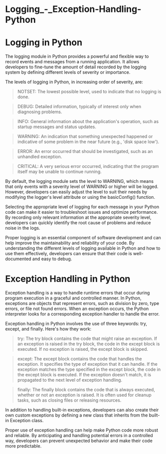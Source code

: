 # Logging_-_Exception-Handling-Python

# Logging in Python

The logging module in Python provides a powerful and flexible way to record events and messages from a running application. It allows developers to fine-tune the amount of detail recorded by the logging system by defining different levels of severity or importance.

The levels of logging in Python, in increasing order of severity, are:

> NOTSET: The lowest possible level, used to indicate that no logging is done.

> DEBUG: Detailed information, typically of interest only when diagnosing problems.

> INFO: General information about the application's operation, such as startup messages and status updates.

> WARNING: An indication that something unexpected happened or indicative of some problem in the near future (e.g., 'disk space low').

> ERROR: An error occurred that should be investigated, such as an unhandled exception.

> CRITICAL: A very serious error occurred, indicating that the program itself may be unable to continue running.

By default, the logging module sets the level to WARNING, which means that only events with a severity level of WARNING or higher will be logged. However, developers can easily adjust the level to suit their needs by modifying the logger's level attribute or using the basicConfig() function.

Selecting the appropriate level of logging for each message in your Python code can make it easier to troubleshoot issues and optimize performance. By recording only relevant information at the appropriate severity level, developers can quickly identify the root cause of problems and reduce noise in the logs.

Proper logging is an essential component of software development and can help improve the maintainability and reliability of your code. By understanding the different levels of logging available in Python and how to use them effectively, developers can ensure that their code is well-documented and easy to debug.

# Exception Handling in Python

Exception handling is a way to handle runtime errors that occur during program execution in a graceful and controlled manner. In Python, exceptions are objects that represent errors, such as division by zero, type errors, or file not found errors. When an exception occurs, the Python interpreter looks for a corresponding exception handler to handle the error.

Exception handling in Python involves the use of three keywords: try, except, and finally. Here's how they work:

> try: The try block contains the code that might raise an exception. If an exception is raised in the try block, the code in the except block is executed. If no exception is raised, the except block is skipped.

> except: The except block contains the code that handles the exception. It specifies the type of exception that it can handle. If the exception matches the type specified in the except block, the code in the except block is executed. If the exception doesn't match, it is propagated to the next level of exception handling.

> finally: The finally block contains the code that is always executed, whether or not an exception is raised. It is often used for cleanup tasks, such as closing files or releasing resources.

In addition to handling built-in exceptions, developers can also create their own custom exceptions by defining a new class that inherits from the built-in Exception class.

Proper use of exception handling can help make Python code more robust and reliable. By anticipating and handling potential errors in a controlled way, developers can prevent unexpected behavior and make their code more predictable.
